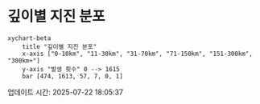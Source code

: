 # 깊이별 지진 분포

```mermaid
xychart-beta
    title "깊이별 지진 분포"
    x-axis ["0-10km", "11-30km", "31-70km", "71-150km", "151-300km", "300km+"]
    y-axis "발생 횟수" 0 --> 1615
    bar [474, 1613, 57, 7, 0, 1]
```

업데이트 시간: 2025-07-22 18:05:37
